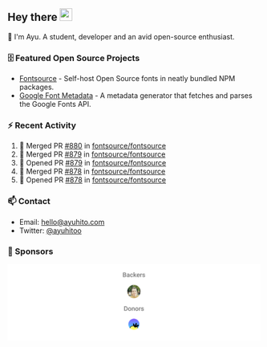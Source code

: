 ## Hey there <img src="https://media.giphy.com/media/hvRJCLFzcasrR4ia7z/giphy.gif" width="25" height="25">

📝 I'm Ayu. A student, developer and an avid open-source enthusiast.

### 🗄 Featured Open Source Projects

- [Fontsource](https://github.com/fontsource/fontsource) - Self-host Open Source fonts in neatly bundled NPM packages.
- [Google Font Metadata](https://github.com/fontsource/google-font-metadata) - A metadata generator that fetches and parses the Google Fonts API.

### ⚡ Recent Activity

<!--START_SECTION:activity-->

1. 🎉 Merged PR [#880](https://github.com/fontsource/fontsource/pull/880) in [fontsource/fontsource](https://github.com/fontsource/fontsource)
2. 🎉 Merged PR [#879](https://github.com/fontsource/fontsource/pull/879) in [fontsource/fontsource](https://github.com/fontsource/fontsource)
3. 💪 Opened PR [#879](https://github.com/fontsource/fontsource/pull/879) in [fontsource/fontsource](https://github.com/fontsource/fontsource)
4. 🎉 Merged PR [#878](https://github.com/fontsource/fontsource/pull/878) in [fontsource/fontsource](https://github.com/fontsource/fontsource)
5. 💪 Opened PR [#878](https://github.com/fontsource/fontsource/pull/878) in [fontsource/fontsource](https://github.com/fontsource/fontsource)
<!--END_SECTION:activity-->

### 📫 Contact

- Email: hello@ayuhito.com
- Twitter: [@ayuhitoo](https://twitter.com/ayuhitoo)

### :sparkling_heart: Sponsors

<p align="center">
  <a href="https://cdn.jsdelivr.net/gh/ayuhito/ayuhito/sponsors.svg">
    <img src='https://raw.githubusercontent.com/ayuhito/ayuhito/master/sponsors.svg'/>
  </a>
</p>
